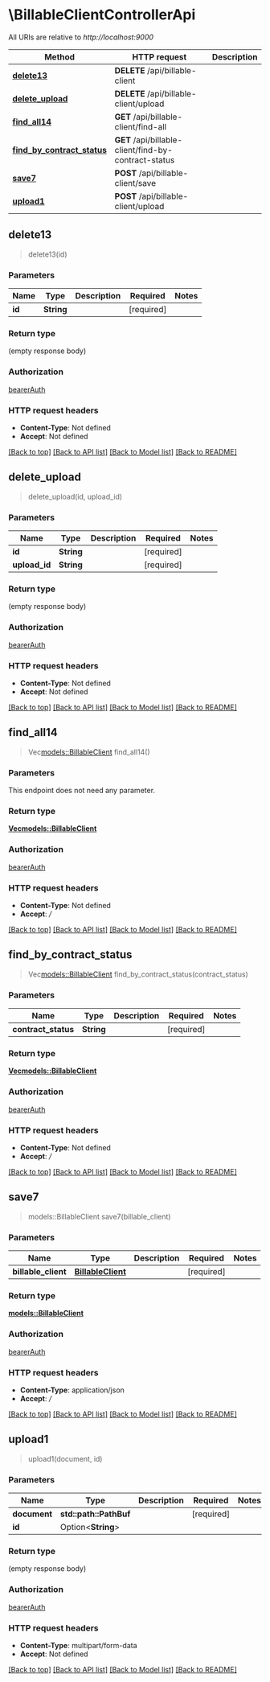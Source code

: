 # \BillableClientControllerApi

All URIs are relative to *http://localhost:9000*

Method | HTTP request | Description
------------- | ------------- | -------------
[**delete13**](BillableClientControllerApi.md#delete13) | **DELETE** /api/billable-client | 
[**delete_upload**](BillableClientControllerApi.md#delete_upload) | **DELETE** /api/billable-client/upload | 
[**find_all14**](BillableClientControllerApi.md#find_all14) | **GET** /api/billable-client/find-all | 
[**find_by_contract_status**](BillableClientControllerApi.md#find_by_contract_status) | **GET** /api/billable-client/find-by-contract-status | 
[**save7**](BillableClientControllerApi.md#save7) | **POST** /api/billable-client/save | 
[**upload1**](BillableClientControllerApi.md#upload1) | **POST** /api/billable-client/upload | 



## delete13

> delete13(id)


### Parameters


Name | Type | Description  | Required | Notes
------------- | ------------- | ------------- | ------------- | -------------
**id** | **String** |  | [required] |

### Return type

 (empty response body)

### Authorization

[bearerAuth](../README.md#bearerAuth)

### HTTP request headers

- **Content-Type**: Not defined
- **Accept**: Not defined

[[Back to top]](#) [[Back to API list]](../README.md#documentation-for-api-endpoints) [[Back to Model list]](../README.md#documentation-for-models) [[Back to README]](../README.md)


## delete_upload

> delete_upload(id, upload_id)


### Parameters


Name | Type | Description  | Required | Notes
------------- | ------------- | ------------- | ------------- | -------------
**id** | **String** |  | [required] |
**upload_id** | **String** |  | [required] |

### Return type

 (empty response body)

### Authorization

[bearerAuth](../README.md#bearerAuth)

### HTTP request headers

- **Content-Type**: Not defined
- **Accept**: Not defined

[[Back to top]](#) [[Back to API list]](../README.md#documentation-for-api-endpoints) [[Back to Model list]](../README.md#documentation-for-models) [[Back to README]](../README.md)


## find_all14

> Vec<models::BillableClient> find_all14()


### Parameters

This endpoint does not need any parameter.

### Return type

[**Vec<models::BillableClient>**](BillableClient.md)

### Authorization

[bearerAuth](../README.md#bearerAuth)

### HTTP request headers

- **Content-Type**: Not defined
- **Accept**: */*

[[Back to top]](#) [[Back to API list]](../README.md#documentation-for-api-endpoints) [[Back to Model list]](../README.md#documentation-for-models) [[Back to README]](../README.md)


## find_by_contract_status

> Vec<models::BillableClient> find_by_contract_status(contract_status)


### Parameters


Name | Type | Description  | Required | Notes
------------- | ------------- | ------------- | ------------- | -------------
**contract_status** | **String** |  | [required] |

### Return type

[**Vec<models::BillableClient>**](BillableClient.md)

### Authorization

[bearerAuth](../README.md#bearerAuth)

### HTTP request headers

- **Content-Type**: Not defined
- **Accept**: */*

[[Back to top]](#) [[Back to API list]](../README.md#documentation-for-api-endpoints) [[Back to Model list]](../README.md#documentation-for-models) [[Back to README]](../README.md)


## save7

> models::BillableClient save7(billable_client)


### Parameters


Name | Type | Description  | Required | Notes
------------- | ------------- | ------------- | ------------- | -------------
**billable_client** | [**BillableClient**](BillableClient.md) |  | [required] |

### Return type

[**models::BillableClient**](BillableClient.md)

### Authorization

[bearerAuth](../README.md#bearerAuth)

### HTTP request headers

- **Content-Type**: application/json
- **Accept**: */*

[[Back to top]](#) [[Back to API list]](../README.md#documentation-for-api-endpoints) [[Back to Model list]](../README.md#documentation-for-models) [[Back to README]](../README.md)


## upload1

> upload1(document, id)


### Parameters


Name | Type | Description  | Required | Notes
------------- | ------------- | ------------- | ------------- | -------------
**document** | **std::path::PathBuf** |  | [required] |
**id** | Option<**String**> |  |  |

### Return type

 (empty response body)

### Authorization

[bearerAuth](../README.md#bearerAuth)

### HTTP request headers

- **Content-Type**: multipart/form-data
- **Accept**: Not defined

[[Back to top]](#) [[Back to API list]](../README.md#documentation-for-api-endpoints) [[Back to Model list]](../README.md#documentation-for-models) [[Back to README]](../README.md)

